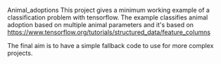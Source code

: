 Animal_adoptions
This project gives a minimum working example of a classification problem with tensorflow.
The example classifies animal adoption based on multiple animal parameters and it's based on 
https://www.tensorflow.org/tutorials/structured_data/feature_columns

The final aim is to have a simple fallback code to use for more complex projects.
